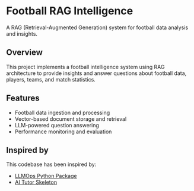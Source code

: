 # Football RAG Intelligence

A RAG (Retrieval-Augmented Generation) system for football data analysis and insights.

## Overview

This project implements a football intelligence system using RAG architecture to provide insights and answer questions about football data, players, teams, and match statistics.

## Features

- Football data ingestion and processing
- Vector-based document storage and retrieval
- LLM-powered question answering
- Performance monitoring and evaluation

## Inspired by

This codebase has been inspired by:
- [LLMOps Python Package](https://github.com/callmesora/llmops-python-package)
- [AI Tutor Skeleton](https://github.com/towardsai/ai-tutor-skeleton/tree/main)






